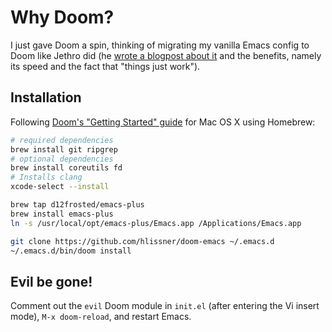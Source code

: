 # Why Doom?
I just gave Doom a spin, thinking of migrating my vanilla Emacs config to Doom like Jethro did (he [wrote a blogpost about it](https://blog.jethro.dev/posts/migrating_to_doom_emacs/) and the benefits, namely its speed and the fact that "things just work").

## Installation
Following [Doom's "Getting Started" guide](https://github.com/hlissner/doom-emacs/blob/develop/docs/getting_started.org) for Mac OS X using Homebrew:

``` sh
# required dependencies
brew install git ripgrep
# optional dependencies
brew install coreutils fd
# Installs clang
xcode-select --install

brew tap d12frosted/emacs-plus
brew install emacs-plus
ln -s /usr/local/opt/emacs-plus/Emacs.app /Applications/Emacs.app

git clone https://github.com/hlissner/doom-emacs ~/.emacs.d
~/.emacs.d/bin/doom install
```

## Evil be gone!
Comment out the `evil` Doom module in `init.el` (after entering the Vi insert mode), `M-x doom-reload`, and restart Emacs. 




